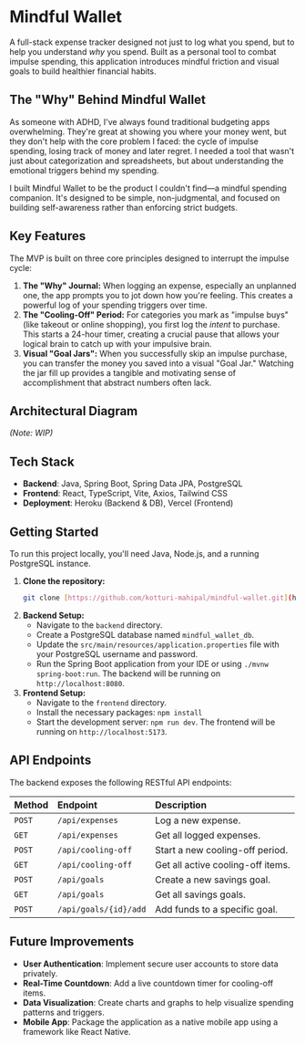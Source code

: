 # Mindful Wallet

A full-stack expense tracker designed not just to log what you spend, but to help you understand *why* you spend. Built as a personal tool to combat impulse spending, this application introduces mindful friction and visual goals to build healthier financial habits.

## The "Why" Behind Mindful Wallet

As someone with ADHD, I've always found traditional budgeting apps overwhelming. They're great at showing you where your money went, but they don't help with the core problem I faced: the cycle of impulse spending, losing track of money and later regret. I needed a tool that wasn't just about categorization and spreadsheets, but about understanding the emotional triggers behind my spending.

I built Mindful Wallet to be the product I couldn't find—a mindful spending companion. It's designed to be simple, non-judgmental, and focused on building self-awareness rather than enforcing strict budgets.

## Key Features

The MVP is built on three core principles designed to interrupt the impulse cycle:

1.  **The "Why" Journal:** When logging an expense, especially an unplanned one, the app prompts you to jot down how you're feeling. This creates a powerful log of your spending triggers over time.
2.  **The "Cooling-Off" Period:** For categories you mark as "impulse buys" (like takeout or online shopping), you first log the *intent* to purchase. This starts a 24-hour timer, creating a crucial pause that allows your logical brain to catch up with your impulsive brain.
3.  **Visual "Goal Jars":** When you successfully skip an impulse purchase, you can transfer the money you saved into a visual "Goal Jar." Watching the jar fill up provides a tangible and motivating sense of accomplishment that abstract numbers often lack.

## Architectural Diagram

*(Note: WIP)*

## Tech Stack

* **Backend**: Java, Spring Boot, Spring Data JPA, PostgreSQL
* **Frontend**: React, TypeScript, Vite, Axios, Tailwind CSS
* **Deployment**: Heroku (Backend & DB), Vercel (Frontend)

## Getting Started

To run this project locally, you'll need Java, Node.js, and a running PostgreSQL instance.

1.  **Clone the repository:**
    ```bash
    git clone [https://github.com/kotturi-mahipal/mindful-wallet.git](https://github.com/kotturi-mahipal/mindful-wallet.git)
    ```
2.  **Backend Setup:**
    * Navigate to the `backend` directory.
    * Create a PostgreSQL database named `mindful_wallet_db`.
    * Update the `src/main/resources/application.properties` file with your PostgreSQL username and password.
    * Run the Spring Boot application from your IDE or using `./mvnw spring-boot:run`. The backend will be running on `http://localhost:8080`.
3.  **Frontend Setup:**
    * Navigate to the `frontend` directory.
    * Install the necessary packages: `npm install`
    * Start the development server: `npm run dev`. The frontend will be running on `http://localhost:5173`.

## API Endpoints

The backend exposes the following RESTful API endpoints:

| Method | Endpoint              | Description                      |
| :----- | :-------------------- | :------------------------------- |
| `POST` | `/api/expenses`       | Log a new expense.               |
| `GET`  | `/api/expenses`       | Get all logged expenses.         |
| `POST` | `/api/cooling-off`    | Start a new cooling-off period.  |
| `GET`  | `/api/cooling-off`    | Get all active cooling-off items.|
| `POST` | `/api/goals`          | Create a new savings goal.       |
| `GET`  | `/api/goals`          | Get all savings goals.           |
| `POST` | `/api/goals/{id}/add` | Add funds to a specific goal.    |

## Future Improvements

* **User Authentication**: Implement secure user accounts to store data privately.
* **Real-Time Countdown**: Add a live countdown timer for cooling-off items.
* **Data Visualization**: Create charts and graphs to help visualize spending patterns and triggers.
* **Mobile App**: Package the application as a native mobile app using a framework like React Native.